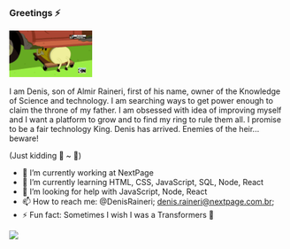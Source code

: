### Greetings ⚡

<img src=https://github.com/jglovier/gifs/blob/gh-pages/thumbs-up/thumbs-up.gif width="150">

I am Denis, son of Almir Raineri, first of his name, owner of the Knowledge of Science and technology. 
I am searching ways to get power enough to claim the throne of my father. 
I am obsessed with idea of improving myself and I want a platform to grow and to find my ring to rule them all. 
I promise to be a fair technology King.
Denis has arrived. Enemies of the heir... beware!

(Just kidding :flipper: ~ :banana:)

- 🔭 I’m currently working at NextPage
- 🌱 I’m currently learning HTML, CSS, JavaScript, SQL, Node, React
- 🤔 I’m looking for help with JavaScript, Node, React
- 📫 How to reach me: @DenisRaineri; denis.raineri@nextpage.com.br;
- ⚡ Fun fact: Sometimes I wish I was a Transformers :car:

<img src=https://github.com/TheDudeThatCode/TheDudeThatCode/blob/master/Assets/Mario_Gameplay.gif width="3000">
